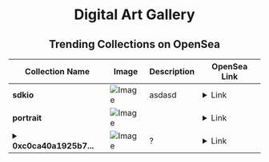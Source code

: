 <div align="center">

# Digital Art Gallery

## Trending Collections on OpenSea

| Collection Name                       | Image                                                                                     | Description                       | OpenSea Link                                                                                          |
|---------------------------------------|-------------------------------------------------------------------------------------------|-----------------------------------|--------------------------------------------------------------------------------------------------------|
| **sdkio** | ![Image](https://i.seadn.io/s/raw/files/b03d0039ee2d1d4c07e78150818a199c.webp?w=500&auto=format?w=200&auto=format) | asdasd | <details><summary>Link</summary>[sdkio](https://opensea.io/collection/sdkio)</details> |
| **portrait** | ![Image](https://i.seadn.io/s/raw/files/3c95f7b481c5e927da7354841998e2d2.jpg?w=500&auto=format?w=200&auto=format) |  | <details><summary>Link</summary>[portrait](https://opensea.io/collection/portrait-201)</details> |
| **<details><summary>0xc0ca40a1925b7...</summary>0xc0ca40a1925b7ddf8ffb703702e722b2373502e5</details>** | ![Image](https://i.seadn.io/s/raw/files/a326dc7041e8a57dc1176b4417f5e97d.png?w=500&auto=format?w=200&auto=format) | ? | <details><summary>Link</summary>[0xc0ca40a1925b7ddf8ffb703702e722b2373502e5](https://opensea.io/collection/0xc0ca40a1925b7ddf8ffb703702e722b2373502e5)</details> |

</div>
